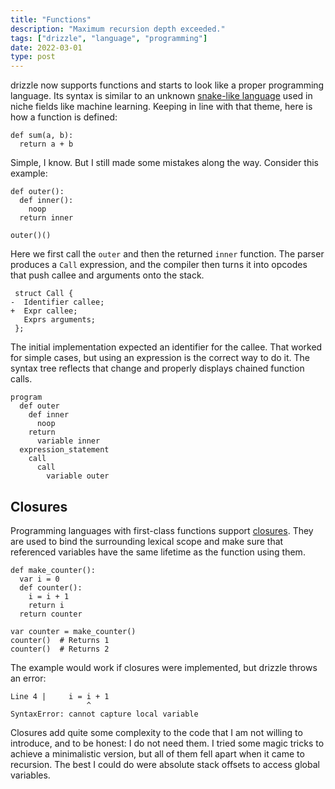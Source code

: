```yaml
---
title: "Functions"
description: "Maximum recursion depth exceeded."
tags: ["drizzle", "language", "programming"]
date: 2022-03-01
type: post
---
```

drizzle now supports functions and starts to look like a proper programming language. Its syntax is similar to an unknown [snake-like language](https://www.python.org/) used in niche fields like machine learning. Keeping in line with that theme, here is how a function is defined:

```drizzle
def sum(a, b):
  return a + b
```

Simple, I know. But I still made some mistakes along the way. Consider this example:

```drizzle
def outer():
  def inner():
    noop
  return inner

outer()()
```

Here we first call the `outer` and then the returned `inner` function. The parser produces a `Call` expression, and the compiler then turns it into opcodes that push callee and arguments onto the stack.

```diff-cpp
 struct Call {
-  Identifier callee;
+  Expr callee;
   Exprs arguments;
 };
```

The initial implementation expected an identifier for the callee. That worked for simple cases, but using an expression is the correct way to do it. The syntax tree reflects that change and properly displays chained function calls.

```code
program
  def outer
    def inner
      noop
    return
      variable inner
  expression_statement
    call
      call
        variable outer
```

## Closures
Programming languages with first-class functions support [closures](https://en.wikipedia.org/wiki/Closure_(computer_programming)). They are used to bind the surrounding lexical scope and make sure that referenced variables have the same lifetime as the function using them.

```drizzle
def make_counter():
  var i = 0
  def counter():
    i = i + 1
    return i
  return counter

var counter = make_counter()
counter()  # Returns 1
counter()  # Returns 2
```

The example would work if closures were implemented, but drizzle throws an error:

```code
Line 4 |     i = i + 1
                 ^
SyntaxError: cannot capture local variable
```

<!-- Hard in a stack-like languages because captured variables don't have stack behavior -->

Closures add quite some complexity to the code that I am not willing to introduce, and to be honest: I do not need them. I tried some magic tricks to achieve a minimalistic version, but all of them fell apart when it came to recursion. The best I could do were absolute stack offsets to access global variables.
